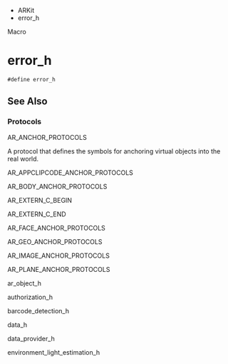 

- ARKit
-  error_h 

Macro

# error_h

``` source
#define error_h
```

## See Also

### Protocols

AR_ANCHOR_PROTOCOLS

A protocol that defines the symbols for anchoring virtual objects into the real world.

AR_APPCLIPCODE_ANCHOR_PROTOCOLS

AR_BODY_ANCHOR_PROTOCOLS

AR_EXTERN_C_BEGIN

AR_EXTERN_C_END

AR_FACE_ANCHOR_PROTOCOLS

AR_GEO_ANCHOR_PROTOCOLS

AR_IMAGE_ANCHOR_PROTOCOLS

AR_PLANE_ANCHOR_PROTOCOLS

ar_object_h

authorization_h

barcode_detection_h

data_h

data_provider_h

environment_light_estimation_h

